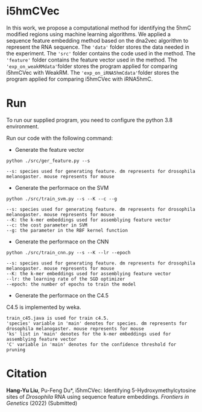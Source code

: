 # i5hmCVec

In this work, we propose a computational method for identifying the 5hmC modified regions using machine learning algorithms. We applied a sequence feature embedding method based on the dna2vec algorithm to represent the RNA sequence. The ```'data'``` folder stores the data needed in the experiment. The ```'src'``` folder contains the code used in the method. The ```'feature'``` folder contains the feature vector used in the method. The ```'exp_on_weakRMdata'```folder stores the program applied for comparing i5hmCVec with WeakRM. The ```'exp_on_iRNA5hmCdata'```folder stores the program applied for comparing i5hmCVec with iRNA5hmC.

# Run

To run our supplied program, you need to configure the python 3.8 environment.

Run our code with the following command:

+ Generate the feature vector 

```
python ./src/ger_feature.py --s
```

```
--s: species used for generating feature. dm represents for drosophila melanogaster. mouse represents for mouse
```

+ Generate the performace on the SVM

```
python ./src/train_svm.py --s --K --c --g 
```

```
--s: species used for generating feature. dm represents for drosophila melanogaster. mouse represents for mouse
--K: the k-mer embeddings used for assemblying feature vector
--c: the cost parameter in SVM
--g: the parameter in the RBF kernel function
```

+ Generate the performace on the CNN

```
python ./src/train_cnn.py --s --K --lr --epoch 
```

```
--s: species used for generating feature. dm represents for drosophila melanogaster. mouse represents for mouse
--K: the k-mer embeddings used for assemblying feature vector
--lr: the learning rate of the SGD optimizer
--epoch: the number of epochs to train the model
```

- Generate the performace on the C4.5

C4.5 is implemented by weka.

```
train_c45.java is used for train c4.5.
'species' variable in 'main' denotes for species. dm represents for drosophila melanogaster. mouse represents for mouse
'ks' list in 'main' denotes for the k-mer embeddings used for assemblying feature vector
'C' variable in 'main' denotes for the confidence threshold for pruning
```

  # Citation
**Hang-Yu Liu**, Pu-Feng Du*, i5hmCVec: Identifying 5-Hydroxymethylcytosine sites of *Drosophila* RNA using sequence feature embeddings. _Frontiers in Genetics_ (2022) (Submitted)
